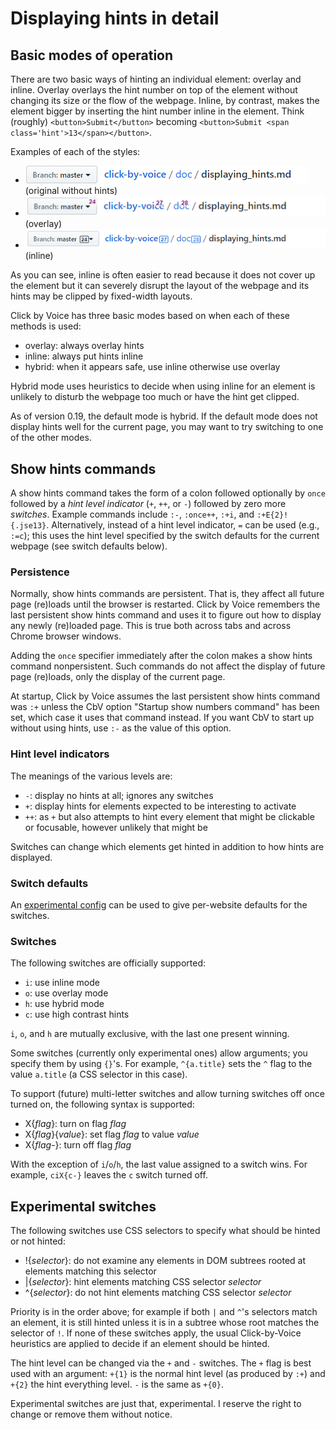 #  Displaying hints in detail

## Basic modes of operation

There are two basic ways of hinting an individual element: overlay and
inline.  Overlay overlays the hint number on top of the element without
changing its size or the flow of the webpage.  Inline, by contrast,
makes the element bigger by inserting the hint number inline in the
element.  Think (roughly) `<button>Submit</button>` becoming
`<button>Submit <span class='hint'>13</span></button>`.

Examples of each of the styles:

* ![no hints](./no-hints.png)  (original without hints)
* ![overlay hints](./overlay.png)  (overlay)
* ![inline hints](./inline.png)  (inline)

As you can see, inline is often easier to read because it does not cover
up the element but it can severely disrupt the layout of the webpage and
its hints may be clipped by fixed-width layouts.

Click by Voice has three basic modes based on when each of these methods
is used:

* overlay: always overlay hints
* inline: always put hints inline
* hybrid: when it appears safe, use inline otherwise use overlay

Hybrid mode uses heuristics to decide when using inline for an element
is unlikely to disturb the webpage too much or have the hint get
clipped.

As of version 0.19, the default mode is hybrid.  If the default mode
does not display hints well for the current page, you may want to try
switching to one of the other modes.


## Show hints commands

A show hints command takes the form of a colon followed optionally by
`once` followed by a _hint level indicator_ (`+`, `++`, or `-`) followed
by zero more _switches_.  Example commands include `:-`, `:once++`,
`:+i`, and `:+E{2}!{.jse13}`.  Alternatively, instead of a hint level
indicator, `=` can be used (e.g., `:=c`); this uses the hint level
specified by the switch defaults for the current webpage (see switch
defaults below).

### Persistence

Normally, show hints commands are persistent.  That is, they affect all
future page (re)loads until the browser is restarted.  Click by Voice
remembers the last persistent show hints command and uses it to figure
out how to display any newly (re)loaded page.  This is true both across
tabs and across Chrome browser windows.

Adding the `once` specifier immediately after the colon makes a show
hints command nonpersistent.  Such commands do not affect the display of
future page (re)loads, only the display of the current page.

At startup, Click by Voice assumes the last persistent show hints
command was `:+` unless the CbV option "Startup show numbers command"
has been set, which case it uses that command instead.  If you want CbV
to start up without using hints, use `:-` as the value of this option.

### Hint level indicators

The meanings of the various levels are:

* `-`: display no hints at all; ignores any switches
* `+`: display hints for elements expected to be interesting to activate
* `++`: as `+` but also attempts to hint every element that might be
clickable or focusable, however unlikely that might be

Switches can change which elements get hinted in addition to how hints
are displayed.

### Switch defaults

An [experimental config](./config.md) can be used to give per-website
defaults for the switches.


### Switches

The following switches are officially supported:

* `i`: use inline mode
* `o`: use overlay mode
* `h`: use hybrid mode
* `c`: use high contrast hints

`i`, `o`, and `h` are mutually exclusive, with the last one present
winning.

Some switches (currently only experimental ones) allow arguments; you
specify them by using `{}`'s.  For example, `^{a.title}` sets the `^`
flag to the value `a.title` (a CSS selector in this case).

To support (future) multi-letter switches and allow turning switches off
once turned on, the following syntax is supported:
  * X{*flag*}: turn on flag *flag*
  * X{*flag*}{*value*}: set flag *flag* to value *value*
  * X{*flag*-}: turn off flag *flag*

With the exception of `i`/`o`/`h`, the last value assigned to a switch
wins.  For example, `ciX{c-}` leaves the `c` switch turned off.

## Experimental switches

The following switches use CSS selectors to specify what should be
hinted or not hinted:

* !{*selector*}: do not examine any elements in DOM subtrees rooted at
  elements matching this selector
* |{*selector*}: hint elements matching CSS selector *selector*
* ^{*selector*}: do not hint elements matching CSS selector *selector*

Priority is in the order above; for example if both `|` and `^`'s
selectors match an element, it is still hinted unless it is in a subtree
whose root matches the selector of `!`.  If none of these switches
apply, the usual Click-by-Voice heuristics are applied to decide if an
element should be hinted.

The hint level can be changed via the `+` and `-` switches.  The `+`
flag is best used with an argument: `+{1}` is the normal hint level (as
produced by `:+`) and `+{2}` the hint everything level.  `-` is the same
as `+{0}`.

Experimental switches are just that, experimental.  I reserve the right
to change or remove them without notice.
